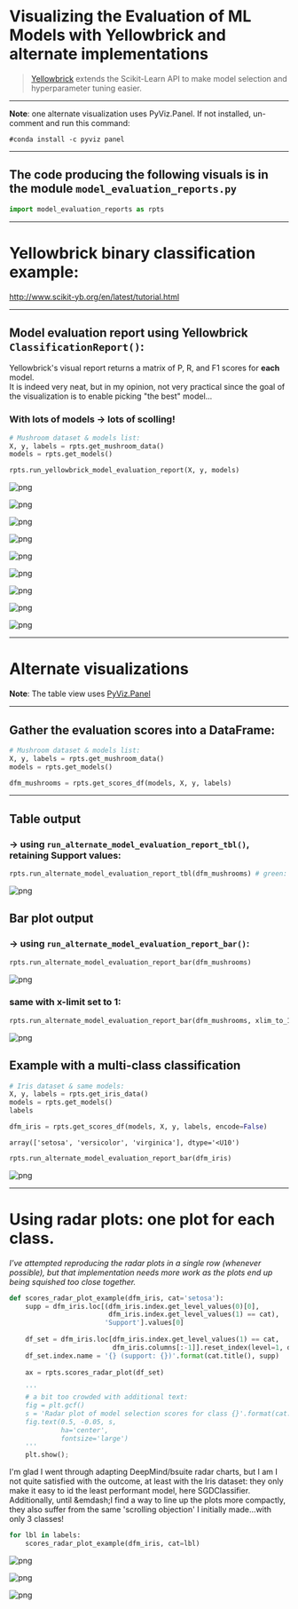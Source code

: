 # Visualizing the Evaluation of ML Models with Yellowbrick and alternate implementations  
>[Yellowbrick](http://www.scikit-yb.org/en/latest/index.html) extends the Scikit-Learn API to make model selection and hyperparameter tuning easier.
---

**Note**: one alternate visualization uses PyViz.Panel. If not installed, un-comment and run this command:
```
#conda install -c pyviz panel
```
---
## The code producing the following visuals is in the module `model_evaluation_reports.py`
```python
import model_evaluation_reports as rpts
```

---
# Yellowbrick binary classification example:
http://www.scikit-yb.org/en/latest/tutorial.html

---
## Model evaluation report using Yellowbrick `ClassificationReport()`:
Yellowbrick's visual report returns a matrix of P, R, and F1 scores for **each** model.  
It is indeed very neat, but in my opinion, not very practical since the goal of the visualization is to enable picking "the best" model...

### With lots of models &rarr; lots of scolling!
```python
# Mushroom dataset & models list:
X, y, labels = rpts.get_mushroom_data()
models = rpts.get_models()

rpts.run_yellowbrick_model_evaluation_report(X, y, models)
```

![png](images/yellowbrick_cls_model_selection_9_0.png)

![png](images/yellowbrick_cls_model_selection_9_1.png)

![png](images/yellowbrick_cls_model_selection_9_2.png)

![png](images/yellowbrick_cls_model_selection_9_3.png)

![png](images/yellowbrick_cls_model_selection_9_4.png)

![png](images/yellowbrick_cls_model_selection_9_5.png)

![png](images/yellowbrick_cls_model_selection_9_6.png)

![png](images/yellowbrick_cls_model_selection_9_7.png)

![png](images/yellowbrick_cls_model_selection_9_8.png)


---
# Alternate visualizations

**Note**: The table view uses [PyViz.Panel](https://panel.pyviz.org/)

---
## Gather the evaluation scores into a DataFrame:
```python
# Mushroom dataset & models list:
X, y, labels = rpts.get_mushroom_data()
models = rpts.get_models()

dfm_mushrooms = rpts.get_scores_df(models, X, y, labels)
```

---
## Table output 
### &rarr; using `run_alternate_model_evaluation_report_tbl()`, retaining Support values:
```python
rpts.run_alternate_model_evaluation_report_tbl(dfm_mushrooms) # green: max; pink: min
```
![png](images/panel_table.png)


## Bar plot output 
### &rarr; using `run_alternate_model_evaluation_report_bar()`:


```python
rpts.run_alternate_model_evaluation_report_bar(dfm_mushrooms)
```

![png](images/yellowbrick_cls_model_selection_16_0.png)


### same with x-limit set to 1:


```python
rpts.run_alternate_model_evaluation_report_bar(dfm_mushrooms, xlim_to_1=True)
```
![png](images/yellowbrick_cls_model_selection_18_0.png)


## Example with a multi-class classification


```python
# Iris dataset & same models:
X, y, labels = rpts.get_iris_data()
models = rpts.get_models()
labels

dfm_iris = rpts.get_scores_df(models, X, y, labels, encode=False)
```
    array(['setosa', 'versicolor', 'virginica'], dtype='<U10')

```python
rpts.run_alternate_model_evaluation_report_bar(dfm_iris)
```
![png](images/yellowbrick_cls_model_selection_21_0.png)

---
# Using radar plots: one plot for each class.

*I've attempted reproducing the radar plots in a single row (whenever possible), but that implementation needs more work as the plots end up being squished too close together.*


```python
def scores_radar_plot_example(dfm_iris, cat='setosa'):
    supp = dfm_iris.loc[(dfm_iris.index.get_level_values(0)[0],
                         dfm_iris.index.get_level_values(1) == cat),
                        'Support'].values[0]
    
    df_set = dfm_iris.loc[dfm_iris.index.get_level_values(1) == cat,
                          dfm_iris.columns[:-1]].reset_index(level=1, drop=True)
    df_set.index.name = '{} (support: {})'.format(cat.title(), supp)
    
    ax = rpts.scores_radar_plot(df_set)
    
    '''
    # a bit too crowded with additional text:
    fig = plt.gcf()
    s = 'Radar plot of model selection scores for class {}'.format(cat.title())
    fig.text(0.5, -0.05, s,
             ha='center',
             fontsize='large')
    '''
    plt.show();
```

I'm glad I went through adapting DeepMind/bsuite radar charts, but I am I not quite satisfied with the outcome, at least with the Iris dataset: they only make it easy to id the least performant model, here SGDClassifier.  
Additionally, until &emdash;I find a way to line up the plots more compactly, they also suffer from the same 'scrolling objection' I initially made...with only 3 classes!


```python
for lbl in labels:
    scores_radar_plot_example(dfm_iris, cat=lbl)
```

![png](images/yellowbrick_cls_model_selection_25_0.png)

![png](images/yellowbrick_cls_model_selection_25_1.png)

![png](images/yellowbrick_cls_model_selection_25_2.png)
